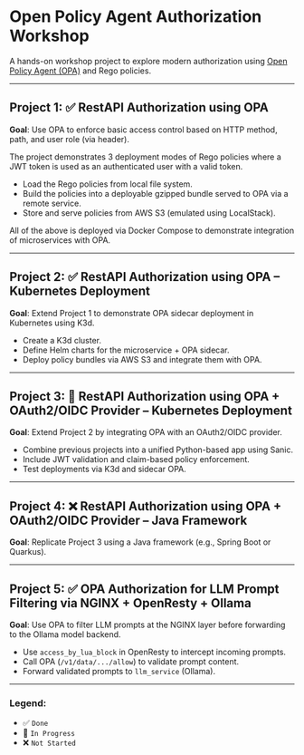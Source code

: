 # Open Policy Agent Authorization Workshop

A hands-on workshop project to explore modern authorization using [Open Policy Agent (OPA)](https://www.openpolicyagent.org/) and Rego policies.

---

## Project 1: ✅ RestAPI Authorization using OPA

**Goal**: Use OPA to enforce basic access control based on HTTP method, path, and user role (via header).

The project demonstrates 3 deployment modes of Rego policies where a JWT token is used as an authenticated user with a valid token.

- Load the Rego policies from local file system.
- Build the policies into a deployable gzipped bundle served to OPA via a remote service.
- Store and serve policies from AWS S3 (emulated using LocalStack).

All of the above is deployed via Docker Compose to demonstrate integration of microservices with OPA.

---

## Project 2: ✅ RestAPI Authorization using OPA – Kubernetes Deployment

**Goal**: Extend Project 1 to demonstrate OPA sidecar deployment in Kubernetes using K3d.

- Create a K3d cluster.
- Define Helm charts for the microservice + OPA sidecar.
- Deploy policy bundles via AWS S3 and integrate them with OPA.

---

## Project 3: 🔄 RestAPI Authorization using OPA + OAuth2/OIDC Provider – Kubernetes Deployment

**Goal**: Extend Project 2 by integrating OPA with an OAuth2/OIDC provider.

- Combine previous projects into a unified Python-based app using Sanic.
- Include JWT validation and claim-based policy enforcement.
- Test deployments via K3d and sidecar OPA.

---

## Project 4: ❌ RestAPI Authorization using OPA + OAuth2/OIDC Provider – Java Framework

**Goal**: Replicate Project 3 using a Java framework (e.g., Spring Boot or Quarkus).

---

## Project 5:  ✅ OPA Authorization for LLM Prompt Filtering via NGINX + OpenResty + Ollama

**Goal**: Use OPA to filter LLM prompts at the NGINX layer before forwarding to the Ollama model backend.

- Use `access_by_lua_block` in OpenResty to intercept incoming prompts.
- Call OPA (`/v1/data/.../allow`) to validate prompt content.
- Forward validated prompts to `llm_service` (Ollama).

---

### Legend:
* ✅ `Done`
* 🔄 `In Progress`
* ❌ `Not Started`
